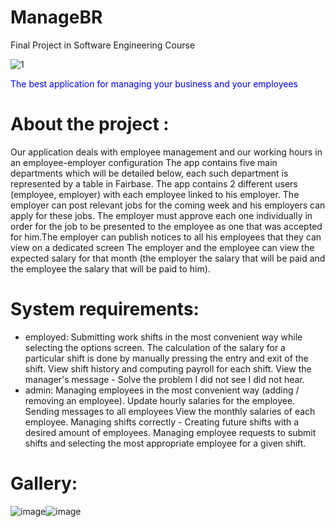# ManageBR
Final Project in Software Engineering Course 

![1](https://user-images.githubusercontent.com/73976733/148701347-bdf26207-b23a-4231-bbb5-303cd2492622.gif)

<span style="color: blue"> The best application for managing your business and your employees </span>

# About the project :
Our application deals with employee management and our working hours in an employee-employer configuration
The app contains five main departments which will be detailed below, each such department is represented by a table in Fairbase. The app contains 2 different users (employee, employer) with each employee linked to his employer. The employer can post relevant jobs for the coming week and his employers can apply for these jobs. The employer must approve each one individually in order for the job to be presented to the employee as one that was accepted for him.The employer can publish notices to all his employees that they can view on a dedicated screen
The employer and the employee can view the expected salary for that month (the employer the salary that will be paid and the employee the salary that will be paid to him).
# System requirements:
* employed:
Submitting work shifts in the most convenient way while selecting the options screen.
The calculation of the salary for a particular shift is done by manually pressing the entry and exit of the shift.
View shift history and computing payroll for each shift.
View the manager's message - Solve the problem I did not see I did not hear.
* admin:
Managing employees in the most convenient way (adding / removing an employee).
Update hourly salaries for the employee.
Sending messages to all employees
View the monthly salaries of each employee.
Managing shifts correctly -
Creating future shifts with a desired amount of employees.
Managing employee requests to submit shifts and selecting the most appropriate employee for a given shift.
# Gallery:
![image](https://user-images.githubusercontent.com/73976733/148701592-23b27063-a996-4e63-b508-f94f77021406.png=250x250)![image](https://user-images.githubusercontent.com/73976733/148701733-b00b4619-b9dd-4713-a347-a595df7a0208.png=250x250)









